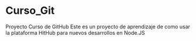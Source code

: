 # Curso_Git
Proyecto Curso de GitHub
Este es un proyecto de aprendizaje de como usar la plataforma HitHub para nuevos desarrollos en Node.JS
